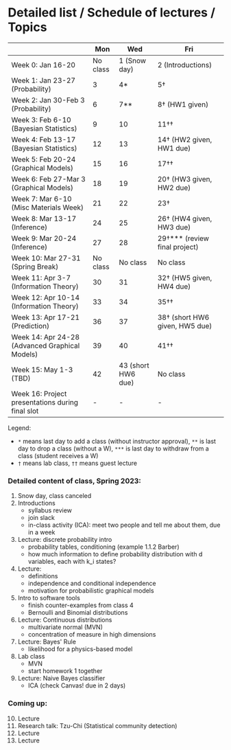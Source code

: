 # Detailed list / Schedule of lectures / Topics

| |Mon|Wed|Fri|
|-|-|-|-|
|Week 0: Jan 16-20 | No class | 1 (Snow day) | 2 (Introductions) |
|Week 1: Jan 23-27 (Probability) | 3 | 4* | 5† |
|Week 2: Jan 30-Feb 3 (Probability) | 6  | 7**  | 8† (HW1 given) |
|Week 3: Feb 6-10 (Bayesian Statistics)  | 9  | 10  | 11††  |
|Week 4: Feb 13-17 (Bayesian Statistics)  | 12  | 13  | 14† (HW2 given, HW1 due)|
|Week 5: Feb 20-24 (Graphical Models)  | 15  | 16  | 17††  |
|Week 6: Feb 27-Mar 3 (Graphical Models) | 18  | 19  |  20† (HW3 given, HW2 due) |
|Week 7: Mar 6-10 (Misc Materials Week)  |  21 | 22  | 23†  |
|Week 8: Mar 13-17 (Inference)  | 24  | 25  | 26† (HW4 given, HW3 due) |
|Week 9: Mar 20-24 (Inference)  | 27 | 28  | 29†*** (review final project) |
|Week 10: Mar 27-31 (Spring Break) | No class  | No class  | No class  |
|Week 11: Apr 3-7 (Information Theory)  | 30  | 31  | 32† (HW5 given, HW4 due) |
|Week 12: Apr 10-14 (Information Theory)  | 33  |  34 | 35††  |
|Week 13: Apr 17-21 (Prediction)  | 36  |  37 | 38† (short HW6 given, HW5 due) |
|Week 14: Apr 24-28 (Advanced Graphical Models) |  39 | 40  | 41††  |
|Week 15: May 1-3 (TBD) | 42  | 43 (short HW6 due)  |  No class  |
|Week 16: Project presentations during final slot | -  | -  |  -  |


Legend: 
* `*` means last day to add a class (without instructor approval), `**` is last day to drop a class (without a W), `***` is last day to withdraw from a class (student receives a W)  
* `†` means lab class, `††` means guest lecture

### Detailed content of class, Spring 2023:
1. Snow day, class canceled
2. Introductions
    - syllabus review
    - join slack
    - in-class activity (ICA): meet two people and tell me about them, due in a week
3. Lecture: discrete probability intro
    - probability tables, conditioning (example 1.1.2 Barber)
    - how much information to define probability distribution with d variables, each with k_i states?
4. Lecture:
   - definitions
   - independence and conditional independence
   - motivation for probabilistic graphical models
5. Intro to software tools
   - finish counter-examples from class 4
   - Bernoulli and Binomial distributions
6. Lecture: Continuous distributions
   - multivariate normal (MVN)
   - concentration of measure in high dimensions
7. Lecture: Bayes' Rule
   - likelihood for a physics-based model
8. Lab class
   - MVN
   - start homework 1 together
9. Lecture: Naive Bayes classifier
   - ICA (check Canvas! due in 2 days)

### Coming up:
10. Lecture
11. Research talk: Tzu-Chi (Statistical community detection)
12. Lecture
13. Lecture


<!-- **11.** Guest lecture: Tzu-Chi (statistical community detection) -->
<!-- **16.** Guest lecture: Tyler Scott (Google Brain, stochastic embeddings) -->
<!-- **22.** Paper discussion -->
<!-- **33.** Guest lecture: Teo and Rileigh (advanced topics in inference) -->
<!-- **39.** Guest lecture: Nuttida Rungratsameetaweemana (recurrent neural network / how the brain processes information) -->

